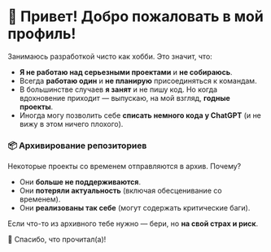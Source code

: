 # 👋 Привет! Добро пожаловать в мой профиль!  

Занимаюсь разработкой чисто как хобби. Это значит, что:  
- **Я не работаю над серьезными проектами** и **не собираюсь**.  
- Всегда **работаю один** и **не планирую** присоединяться к командам.  
- В большинстве случаев **я занят** и не пишу код. Но когда вдохновение приходит — выпускаю, на мой взгляд, **годные проекты**.  
- Иногда могу позволить себе **списать немного кода у ChatGPT** (и не вижу в этом ничего плохого).  

### 📦 Архивирование репозиториев  
Некоторые проекты со временем отправляются в архив. Почему?  
- Они **больше не поддерживаются**.  
- Они **потеряли актуальность** (включая обесценивание со временем).  
- Они **реализованы так себе** (могут содержать критические баги).  

Если что-то из архивного тебе нужно — бери, но **на свой страх и риск**.  

🎉 Спасибо, что прочитал(а)!
